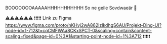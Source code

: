 BOOOOOOOAAAAAHHHHHHHHHHH So ne geile Sovdwaeär 🤯

⚠️⚠️⚠️⚠️⚠️⚠️
❗❗❗❗❗ Link zu Figma https://www.figma.com/proto/nKHvj2wA862IzlkdhgS6AU/Projekt-Ding-UI?node-id=1-712&t=cqCMFWAa8CKxSPCT-0&scaling=contain&content-scaling=fixed&page-id=0%3A1&starting-point-node-id=1%3A712 ❗❗❗❗❗
